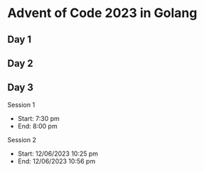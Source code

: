 # Advent of Code 2023 in Golang

## Day 1

## Day 2

## Day 3

Session 1
- Start: 7:30 pm
- End: 8:00 pm

Session 2
- Start: 12/06/2023 10:25 pm
- End: 12/06/2023 10:56 pm